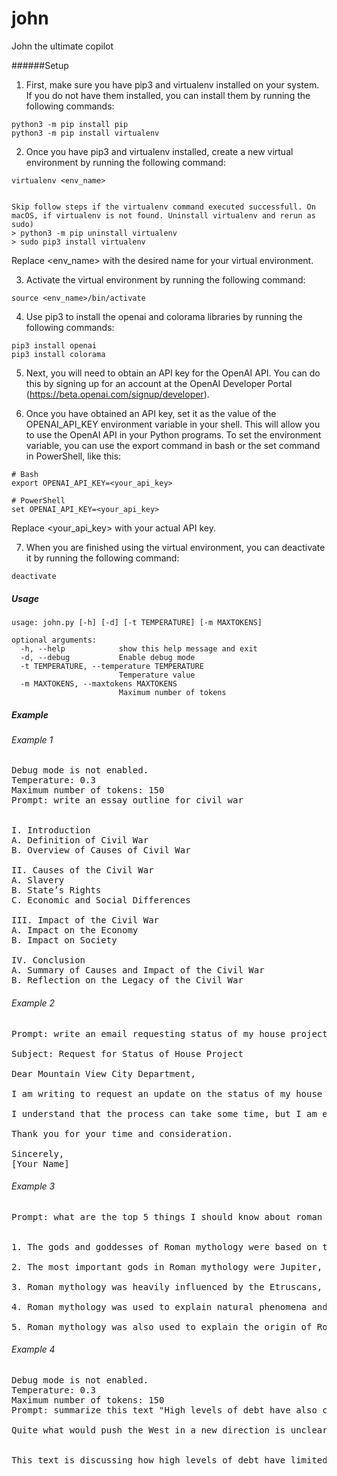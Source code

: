 # john
John the ultimate copilot

######Setup
1. First, make sure you have pip3 and virtualenv installed on your system. If you do not have them installed, you can install them by running the following commands:

```
python3 -m pip install pip
python3 -m pip install virtualenv 
```

2. Once you have pip3 and virtualenv installed, create a new virtual environment by running the following command:
```
virtualenv <env_name>


Skip follow steps if the virtualenv command executed successfull. On macOS, if virtualenv is not found. Uninstall virtualenv and rerun as sudo)
> python3 -m pip uninstall virtualenv 
> sudo pip3 install virtualenv
```

Replace <env_name> with the desired name for your virtual environment.

3. Activate the virtual environment by running the following command:
```
source <env_name>/bin/activate
```

4. Use pip3 to install the openai and colorama libraries by running the following commands:
```
pip3 install openai
pip3 install colorama
```

5. Next, you will need to obtain an API key for the OpenAI API. You can do this by signing up for an account at the OpenAI Developer Portal (https://beta.openai.com/signup/developer).

6. Once you have obtained an API key, set it as the value of the OPENAI_API_KEY environment variable in your shell. This will allow you to use the OpenAI API in your Python programs. To set the environment variable, you can use the export command in bash or the set command in PowerShell, like this:
```
# Bash
export OPENAI_API_KEY=<your_api_key>

# PowerShell
set OPENAI_API_KEY=<your_api_key>
```

Replace <your_api_key> with your actual API key.

7. When you are finished using the virtual environment, you can deactivate it by running the following command:

```
deactivate
```


##### Usage
```
usage: john.py [-h] [-d] [-t TEMPERATURE] [-m MAXTOKENS]

optional arguments:
  -h, --help            show this help message and exit
  -d, --debug           Enable debug mode
  -t TEMPERATURE, --temperature TEMPERATURE
                        Temperature value
  -m MAXTOKENS, --maxtokens MAXTOKENS
                        Maximum number of tokens
```

##### Example

###### Example 1
<pre>
Debug mode is not enabled.
Temperature: 0.3
Maximum number of tokens: 150
Prompt: write an essay outline for civil war


I. Introduction
A. Definition of Civil War
B. Overview of Causes of Civil War

II. Causes of the Civil War
A. Slavery
B. State’s Rights
C. Economic and Social Differences

III. Impact of the Civil War
A. Impact on the Economy
B. Impact on Society

IV. Conclusion
A. Summary of Causes and Impact of the Civil War
B. Reflection on the Legacy of the Civil War
</pre>
###### Example 2
<pre>
Prompt: write an email requesting status of my house project from Mountain view city department

Subject: Request for Status of House Project

Dear Mountain View City Department,

I am writing to request an update on the status of my house project. I submitted the necessary paperwork and plans to your department several weeks ago and I am eager to learn the status of my application.

I understand that the process can take some time, but I am eager to move forward with my project and would appreciate any information you can provide.

Thank you for your time and consideration.

Sincerely,
[Your Name]
</pre>
###### Example 3
<pre>
Prompt: what are the top 5 things I should know about roman mythology


1. The gods and goddesses of Roman mythology were based on the gods and goddesses of Greek mythology.

2. The most important gods in Roman mythology were Jupiter, Juno, and Minerva.

3. Roman mythology was heavily influenced by the Etruscans, who were a people who lived in Italy before the Romans.

4. Roman mythology was used to explain natural phenomena and to provide moral guidance.

5. Roman mythology was also used to explain the origin of Rome and its people.
</pre>
###### Example 4
<pre>
Debug mode is not enabled.
Temperature: 0.3
Maximum number of tokens: 150
Prompt: summarize this text "High levels of debt have also constrained policymakers’ room for manoeuvre. Across the g7 group of rich, powerful countries, private debt has risen by the equivalent of 30 percentage points of gdp since 2000. Even small declines in cash flows could make servicing the debt harder. This means politicians quickly intervene when anything goes wrong. Their focus is keeping the show on the road—avoiding a repeat of the global financial crisis of 2007-09—rather than accepting pain today as the price of a brighter future.

Quite what would push the West in a new direction is unclear. There is no sign of a shift just yet, beyond the misguided attempts of Mr Trump and Ms Truss. Would another financial crisis do the job? Will a change have to wait until the baby-boomers are no longer around? Whatever the answer, until growth speeds up Western policymakers must hope their enemies continue to blunder."


This text is discussing how high levels of debt have limited the ability of policymakers to make decisions. It also mentions that private debt has risen significantly since 2000, and that politicians are focused on avoiding a repeat of the global financial crisis rather than accepting short-term pain for long-term gain.
</pre>
